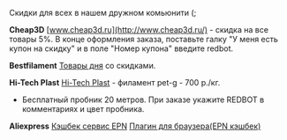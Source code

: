 Скидки для всех в нашем дружном комьюнити (;

**Cheap3D**
[www.cheap3d.ru](http://www.cheap3d.ru/) - скидка на все товары 5%.
В конце оформления заказа, поставьте галку "У меня есть купон на скидку" и в поле "Номер купона" введите redbot.

**Bestfilament**
[Товары дня](https://bestfilament.ru/category/plastik-Bestfilament/?tipa_materiala[]=311&promo_id=995865) со скидками.

**Hi-Tech Plast**
[Hi-Tech Plast](http://h-t-p.ru/) - филамент pet-g - 700 р./кг.
- Бесплатный пробник 20 метров. При заказе укажите REDBOT в комментариях и цвет пробника.

**Aliexpress**
[Кэшбек сервис EPN](http://ali.pub/2ewnuj)
[Плагин для браузера(EPN кэшбек)](http://ali.pub/2ewnmk)

